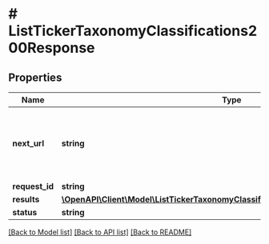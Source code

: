# # ListTickerTaxonomyClassifications200Response

## Properties

Name | Type | Description | Notes
------------ | ------------- | ------------- | -------------
**next_url** | **string** | If present, this value can be used to fetch the next page of data. | [optional]
**request_id** | **string** |  |
**results** | [**\OpenAPI\Client\Model\ListTickerTaxonomyClassifications200ResponseResultsInner[]**](ListTickerTaxonomyClassifications200ResponseResultsInner.md) |  | [optional]
**status** | **string** |  |

[[Back to Model list]](../../README.md#models) [[Back to API list]](../../README.md#endpoints) [[Back to README]](../../README.md)
